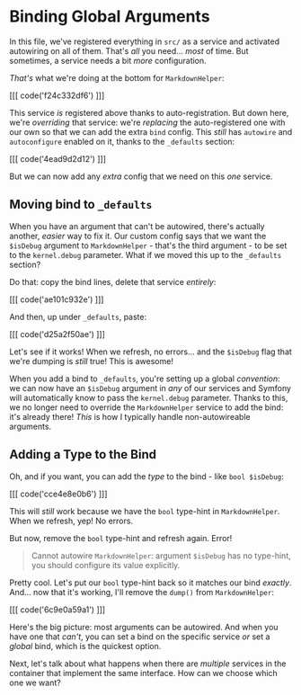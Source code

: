 # Binding Global Arguments

In this file, we've registered everything in `src/` as a service and activated
autowiring on all of them. That's *all* you need... *most* of time. But sometimes,
a service needs a bit *more* configuration.

*That's* what we're doing at the bottom for `MarkdownHelper`:

[[[ code('f24c332df6') ]]]

This service *is* registered above thanks to auto-registration. But down here,
we're *overriding* that service: we're *replacing* the auto-registered one with
our own so that we can add the extra `bind` config. This *still* has `autowire`
and `autoconfigure` enabled on it, thanks to the `_defaults` section:

[[[ code('4ead9d2d12') ]]]

But we can now add any *extra* config that we need on this *one* service.

## Moving bind to `_defaults`

When you have an argument that can't be autowired, there's actually another,
*easier* way to fix it. Our custom config says that we want the `$isDebug` argument
to `MarkdownHelper` - that's the third argument - to be set to the `kernel.debug`
parameter. What if we moved this up to the `_defaults` section?

Do that: copy the bind lines, delete that service *entirely*:

[[[ code('ae101c932e') ]]]

And then, up under `_defaults`, paste:

[[[ code('d25a2f50ae') ]]]

Let's see if it works! When we refresh, no errors... and the `$isDebug` flag that
we're dumping is *still* true! This is awesome!

When you add a bind to `_defaults`, you're setting up a global *convention*: we can
now have an `$isDebug` argument in *any* of our services and Symfony will automatically
know to pass the `kernel.debug` parameter. Thanks to this, we no longer need to
override the `MarkdownHelper` service to add the bind: it's already there!
*This* is how I typically handle non-autowireable arguments.

## Adding a Type to the Bind

Oh, and if you want, you can add the *type* to the bind - like `bool $isDebug`:

[[[ code('cce4e8e0b6') ]]]

This will *still* work because we have the `bool` type-hint in `MarkdownHelper`.
When we refresh, yep! No errors.

But now, remove the `bool` type-hint and refresh again. Error!

> Cannot autowire `MarkdownHelper`: argument `$isDebug` has no type-hint, you
> should configure its value explicitly.

Pretty cool. Let's put our `bool` type-hint back so it matches our bind *exactly*.
And... now that it's working, I'll remove the `dump()` from `MarkdownHelper`:

[[[ code('6c9e0a59a1') ]]]

Here's the big picture: most arguments can be autowired. And when you have one that
*can't*, you can set a bind on the specific service *or* set a *global* bind,
which is the quickest option.

Next, let's talk about what happens when there are *multiple* services in the
container that implement the same interface. How can we choose which one we want?
